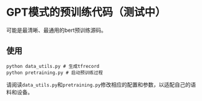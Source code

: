 # GPT模式的预训练代码（测试中）

可能是最清晰、最通用的bert预训练源码。

## 使用
```
python data_utils.py # 生成tfrecord
python pretraining.py # 启动预训练过程
```

请阅读`data_utils.py`和`pretraining.py`修改相应的配置和参数，以适配自己的语料和设备。
